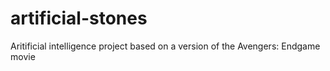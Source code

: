 # artificial-stones
Aritificial intelligence project based on a version of the Avengers: Endgame movie
